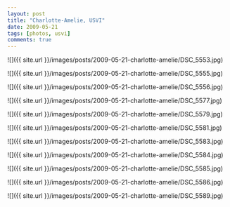 ```yaml
---
layout: post
title: "Charlotte-Amelie, USVI"
date: 2009-05-21
tags: [photos, usvi]
comments: true
---
```

![]({{ site.url }}/images/posts/2009-05-21-charlotte-amelie/DSC_5553.jpg)

![]({{ site.url }}/images/posts/2009-05-21-charlotte-amelie/DSC_5555.jpg)

![]({{ site.url }}/images/posts/2009-05-21-charlotte-amelie/DSC_5556.jpg)

![]({{ site.url }}/images/posts/2009-05-21-charlotte-amelie/DSC_5577.jpg)

![]({{ site.url }}/images/posts/2009-05-21-charlotte-amelie/DSC_5579.jpg)

![]({{ site.url }}/images/posts/2009-05-21-charlotte-amelie/DSC_5581.jpg)

![]({{ site.url }}/images/posts/2009-05-21-charlotte-amelie/DSC_5583.jpg)

![]({{ site.url }}/images/posts/2009-05-21-charlotte-amelie/DSC_5584.jpg)

![]({{ site.url }}/images/posts/2009-05-21-charlotte-amelie/DSC_5585.jpg)

![]({{ site.url }}/images/posts/2009-05-21-charlotte-amelie/DSC_5586.jpg)

![]({{ site.url }}/images/posts/2009-05-21-charlotte-amelie/DSC_5589.jpg)
